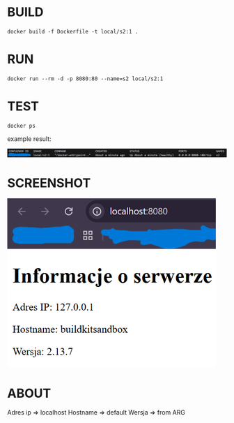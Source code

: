 # BUILD
```
docker build -f Dockerfile -t local/s2:1 . 
```
# RUN
```
docker run --rm -d -p 8080:80 --name=s2 local/s2:1
```
# TEST
```
docker ps
```
example result:

![image](screen1.png)

# SCREENSHOT

![image](screen.png)

# ABOUT
Adres ip => localhost 
Hostname => default
Wersja => from ARG
